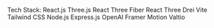 Tech Stack:
    React.js
    Three.js
    React Three Fiber
    React Three Drei
    Vite
    Tailwind CSS
    Node.js
    Express.js
    OpenAI
    Framer Motion
    Valtio
